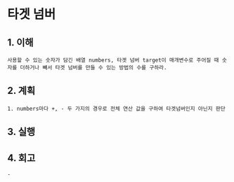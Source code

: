 # 타겟 넘버

## 1. 이해
    사용할 수 있는 숫자가 담긴 배열 numbers, 타겟 넘버 target이 매개변수로 주어질 때 숫자를 더하거나 빼서 타겟 넘버를 만들 수 있는 방법의 수를 구하라.

## 2. 계획
    1. numbers마다 +, - 두 가지의 경우로 전체 연산 값을 구하여 타겟넘버인지 아닌지 판단

## 3. 실행

## 4. 회고
    - 